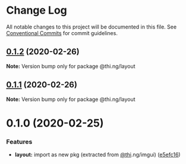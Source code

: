 # Change Log

All notable changes to this project will be documented in this file.
See [Conventional Commits](https://conventionalcommits.org) for commit guidelines.

## [0.1.2](https://github.com/thi-ng/umbrella/compare/@thi.ng/layout@0.1.1...@thi.ng/layout@0.1.2) (2020-02-26)

**Note:** Version bump only for package @thi.ng/layout





## [0.1.1](https://github.com/thi-ng/umbrella/compare/@thi.ng/layout@0.1.0...@thi.ng/layout@0.1.1) (2020-02-26)

**Note:** Version bump only for package @thi.ng/layout





# 0.1.0 (2020-02-25)


### Features

* **layout:** import as new pkg (extracted from [@thi](https://github.com/thi).ng/imgui) ([e5efc16](https://github.com/thi-ng/umbrella/commit/e5efc165253480aff8068e4cde31bba4aec018d1))
